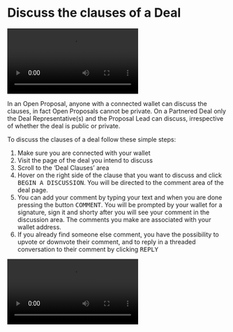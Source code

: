 # Discuss the clauses of a Deal

<video style="max-width: 100% !important; height: auto !important;" controls preload="auto"><source src="https://ik.imagekit.io/primedao/PrimeDeals/6-commenting_7TX5DwmXu.mp4" type="video/mp4">Your browser does not support the video tag.</video>

In an Open Proposal, anyone with a connected wallet can discuss the clauses, in fact Open Proposals cannot be private. On a Partnered Deal only the Deal Representative(s) and the Proposal Lead can discuss, irrespective of whether the deal is public or private.

To discuss the clauses of a deal follow these simple steps:

1. Make sure you are connected with your wallet
2. Visit the page of the deal you intend to discuss
3. Scroll to the ‘Deal Clauses’ area
4. Hover on the right side of the clause that you want to discuss and click <kbd>BEGIN A DISCUSSION</kbd>. You will be directed to the comment area of the deal page.
5. You can add your comment by typing your text and when you are done pressing the button <kbd>COMMENT</kbd>. You will be prompted by your wallet for a signature, sign it and shorty after you will see your comment in the discussion area. The comments you make are associated with your wallet address.
6. If you already find someone else comment, you have the possibility to upvote or downvote their comment, and to reply in a threaded conversation to their comment by clicking <kbd>REPLY</kbd>


<video style="max-width: 100% !important; height: auto !important;" controls preload="auto"><source src="https://ik.imagekit.io/primedao/PrimeDeals/6b-vote-a-comment-gif-deals_-eCoEug1z.mp4" type="video/mp4">Your browser does not support the video tag.</video>